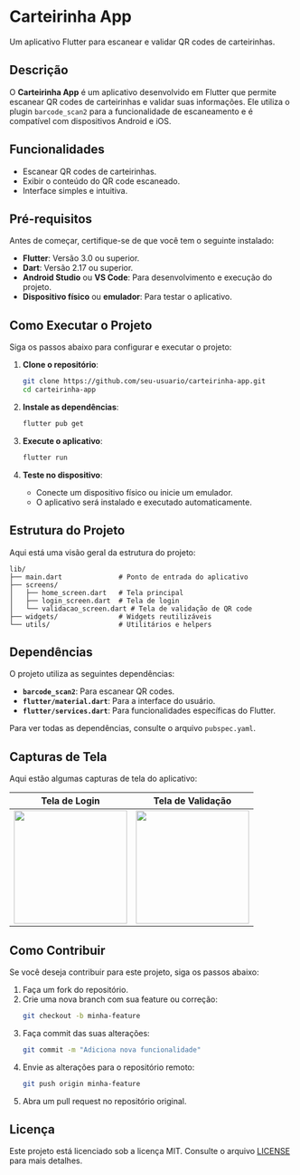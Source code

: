 # Carteirinha App

Um aplicativo Flutter para escanear e validar QR codes de carteirinhas.

## Descrição

O **Carteirinha App** é um aplicativo desenvolvido em Flutter que permite escanear QR codes de carteirinhas e validar suas informações. Ele utiliza o plugin `barcode_scan2` para a funcionalidade de escaneamento e é compatível com dispositivos Android e iOS.

## Funcionalidades

- Escanear QR codes de carteirinhas.
- Exibir o conteúdo do QR code escaneado.
- Interface simples e intuitiva.

## Pré-requisitos

Antes de começar, certifique-se de que você tem o seguinte instalado:

- **Flutter**: Versão 3.0 ou superior.
- **Dart**: Versão 2.17 ou superior.
- **Android Studio** ou **VS Code**: Para desenvolvimento e execução do projeto.
- **Dispositivo físico** ou **emulador**: Para testar o aplicativo.

## Como Executar o Projeto

Siga os passos abaixo para configurar e executar o projeto:

1. **Clone o repositório**:
   ```bash
   git clone https://github.com/seu-usuario/carteirinha-app.git
   cd carteirinha-app
   ```

2. **Instale as dependências**:
   ```bash
   flutter pub get
   ```

3. **Execute o aplicativo**:
   ```bash
   flutter run
   ```

4. **Teste no dispositivo**:
   - Conecte um dispositivo físico ou inicie um emulador.
   - O aplicativo será instalado e executado automaticamente.

## Estrutura do Projeto

Aqui está uma visão geral da estrutura do projeto:

```
lib/
├── main.dart              # Ponto de entrada do aplicativo
├── screens/
│   ├── home_screen.dart   # Tela principal
│   ├── login_screen.dart  # Tela de login
│   └── validacao_screen.dart # Tela de validação de QR code
├── widgets/               # Widgets reutilizáveis
└── utils/                 # Utilitários e helpers
```

## Dependências

O projeto utiliza as seguintes dependências:

- **`barcode_scan2`**: Para escanear QR codes.
- **`flutter/material.dart`**: Para a interface do usuário.
- **`flutter/services.dart`**: Para funcionalidades específicas do Flutter.

Para ver todas as dependências, consulte o arquivo `pubspec.yaml`.

## Capturas de Tela

Aqui estão algumas capturas de tela do aplicativo:

| Tela de Login | Tela de Validação |
|---------------|-------------------|
| <img src="screenshots/login.png" width="200"> | <img src="screenshots/validacao.png" width="200"> |

## Como Contribuir

Se você deseja contribuir para este projeto, siga os passos abaixo:

1. Faça um fork do repositório.
2. Crie uma nova branch com sua feature ou correção:
   ```bash
   git checkout -b minha-feature
   ```
3. Faça commit das suas alterações:
   ```bash
   git commit -m "Adiciona nova funcionalidade"
   ```
4. Envie as alterações para o repositório remoto:
   ```bash
   git push origin minha-feature
   ```
5. Abra um pull request no repositório original.

## Licença

Este projeto está licenciado sob a licença MIT. Consulte o arquivo [LICENSE](LICENSE) para mais detalhes.

